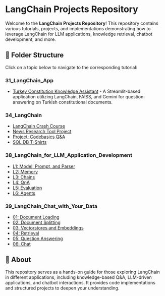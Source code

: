 # LangChain Projects Repository

Welcome to the **LangChain Projects Repository**! This repository contains various tutorials, projects, and implementations demonstrating how to leverage LangChain for LLM applications, knowledge retrieval, chatbot development, and more.

## 📂 Folder Structure
Click on a topic below to navigate to the corresponding tutorial:

### **31_LangChain_App**
- [Turkey Constitution Knowledge Assistant](./31_LangChain_App) - A Streamlit-based application utilizing LangChain, FAISS, and Gemini for question-answering on Turkish constitutional documents.

### **34_LangChain**
- [LangChain Crash Course](./34_langchain/1_langchain_crash_course)
- [News Research Tool Project](./34_langchain/2_news_research_tool_project)
- [Project: Codebasics Q&A](./34_langchain/3_project_codebasics_q_and_a)
- [SQL DB T-Shirts](./34_langchain/4_sqldb_tshirts)

### **38_LangChain_for_LLM_Application_Development**
- [L1: Model, Prompt, and Parser](./38_LangChain_for_LLM_Application_Development/L1-Model_propmt_parser)
- [L2: Memory](./38_LangChain_for_LLM_Application_Development/L2-Memory)
- [L3: Chains](./38_LangChain_for_LLM_Application_Development/L3-Chains)
- [L4: QnA](./38_LangChain_for_LLM_Application_Development/L4-QnA)
- [L5: Evaluation](./38_LangChain_for_LLM_Application_Development/L5-Evaluation)
- [L6: Agents](./38_LangChain_for_LLM_Application_Development/L6-Agents)

### **39_LangChain_Chat_with_Your_Data**
- [01: Document Loading](./39_LangChain_Chat_with_Your_Data/01_document_loading)
- [02: Document Splitting](./39_LangChain_Chat_with_Your_Data/02_document_splitting)
- [03: Vectorstores and Embeddings](./39_LangChain_Chat_with_Your_Data/03_vectorstores_and_embeddings)
- [04: Retrieval](./39_LangChain_Chat_with_Your_Data/04_retrieval)
- [05: Question Answering](./39_LangChain_Chat_with_Your_Data/05_question_answering)
- [06: Chat](./39_LangChain_Chat_with_Your_Data/06_chat)

## 📌 About
This repository serves as a hands-on guide for those exploring LangChain in different applications, including knowledge-based Q&A, LLM-driven applications, and chatbot interactions. It provides code implementations and structured projects to deepen your understanding.
